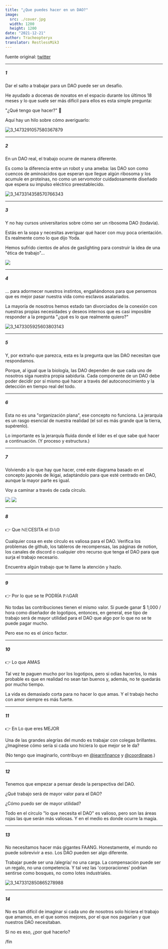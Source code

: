 ```yaml
---
title: "¿Que puedes hacer en un DAO?"
image:
  src: ./cover.jpg
  width: 1200
  height: 1200
date: "2021-12-21"
author: Tracheopteryx
translator: RestlessMik3
---
```


fuente original: [twitter](https://twitter.com/tracheopteryx/status/1473314953713045507)

---

##### 1

Dar el salto a trabajar para un DAO puede ser un desafío.

He ayudado a docenas de novatos en el espacio durante los últimos 18 meses y lo que suele ser más difícil para ellos es esta simple pregunta:

"¿Qué tengo que hacer?" 🤔

Aquí hay un hilo sobre cómo averiguarlo:

![3_1473291057580367879](3_1473291057580367879.jpg?w=1200&h=1200)

---

##### 2

En un DAO real, el trabajo ocurre de manera diferente.

Es como la diferencia entre un robot y una ameba: las DAO son como cuencos de aminoácidos que esperan que llegue algún ribosoma y los acumule en proteínas, no como un servomotor cuidadosamente diseñado que espera su impulso eléctrico preestablecido.

![3_1473314358570766343](3_1473314358570766343.jpg?w=1200&h=630)

---

##### 3

Y no hay cursos universitarios sobre cómo ser un ribosoma DAO (todavía).

Estás en la sopa y necesitas averiguar qué hacer con muy poca orientación. Es realmente como lo que dijo Yoda.

Hemos sufrido cientos de años de gaslighting para construir la idea de una "ética de trabajo"... <br>

<img src="Yoda.gif" ancho="100%">

---

##### 4

... para adormecer nuestros instintos, engañándonos para que pensemos que es mejor pasar nuestra vida como esclavos asalariados.

La mayoría de nosotros hemos estado tan divorciados de la conexión con nuestras propias necesidades y deseos internos que es casi imposible responder a la pregunta "¿qué es lo que realmente quiero?"

![3_1473305925603803143](3_1473305925603803143.jpg?w=520&h=355)

---

##### 5

Y, por extraño que parezca, esta es la pregunta que las DAO necesitan que respondamos.

Porque, al igual que la biología, las DAO dependen de que cada uno de nosotros siga nuestra propia sabiduría. Cada componente de un DAO debe poder decidir por sí mismo qué hacer a través del autoconocimiento y la detección en tiempo real del todo.

---

##### 6

Esta no es una "organización plana", ese concepto no funciona. La jerarquía es un rasgo esencial de nuestra realidad (el sol es más grande que la tierra, supérenlo).

Lo importante es la jerarquía fluida donde el líder es el que sabe qué hacer a continuación. (Y proceso y estructura.)

---

##### 7

Volviendo a lo que hay que hacer, creé este diagrama basado en el concepto japonés de Ikigai, adaptándolo para que esté centrado en DAO, aunque la mayor parte es igual.

Voy a caminar a través de cada círculo.

<tabla><tr>
<td> <img src="3_1473304133268643850.jpg" style="ancho: 500px;"/> </td>
<td> <img src="3_1473304319655043081.jpg" style="ancho: 500px;"/> </td>
</tr></tabla>

---

##### 8

👉 Que ℕ𝔼CESITA el 𝔻𝔸𝕆 

Cualquier cosa en este círculo es valiosa para el DAO. Verifica los problemas de github, los tableros de recompensas, las páginas de notion, los canales de discord o cualquier otro recurso que tenga el DAO para que surja el trabajo necesario.

Encuentra algún trabajo que te llame la atención y hazlo.

---

##### 9

👉 Por lo que se te PODRÍA ℙ𝔸GAR  

No todas las contribuciones tienen el mismo valor. Si puede ganar $ 1,000 / hora como diseñador de logotipos, entonces, en general, ese tipo de trabajo será de mayor utilidad para el DAO que algo por lo que no se te puede pagar mucho.

Pero ese no es el único factor.

---

##### 10

👉 Lo que AMAS

Tal vez te paguen mucho por los logotipos, pero si odias hacerlos, lo más probable es que en realidad no sean tan buenos y, además, no te quedarás por mucho tiempo.

La vida es demasiado corta para no hacer lo que amas. Y el trabajo hecho con amor siempre es más fuerte.

---

##### 11

👉 En Lo que eres MEJOR

Una de las grandes alegrías del mundo es trabajar con colegas brillantes. ¿Imagínese cómo sería si cada uno hiciera lo que mejor se le da?

(No tengo que imaginarlo, contribuyo en [@iearnfinance](https://twitter.com/iearnfinance) y [@coordinape](https://twitter.com/coordinape).)

---

##### 12

Tenemos que empezar a pensar desde la perspectiva del DAO.

¿Qué trabajo será de mayor valor para el DAO?

¿Cómo puedo ser de mayor utilidad?

Todo en el círculo "lo que necesita el DAO" es valioso, pero son las áreas rojas las que serán más valiosas. Y en el medio es donde ocurre la magia.

---

##### 13

No necesitamos hacer más gigantes FAANG. Honestamente, el mundo no puede sobrevivir a eso. Los DAO pueden ser algo diferente.

Trabajar puede ser una /alegría/ no una carga. La compensación puede ser un regalo, no una competencia. Y tal vez las 'corporaciones' podrían sentirse como bosques, no como lotes industriales.

![3_1473312850865278988](3_1473312850865278988.jpg?w=960&h=504)

---

##### 14

No es tan difícil de imaginar si cada uno de nosotros solo hiciera el trabajo que amamos, en el que somos mejores, por el que nos pagarían y que nuestros DAO necesitaban.

Si no es eso, ¿por qué hacerlo?

/fin
